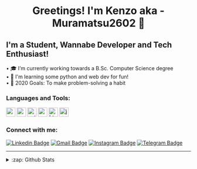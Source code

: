 <h1 align="center"> Greetings! I'm Kenzo aka - Muramatsu2602 👋</h1>
<h2 align="left"> I'm a Student, Wannabe Developer and Tech Enthusiast!</h2>

•  🎓 I’m currently working towards a B.Sc. Computer Science degree <br>
•  🌱 I'm learning some python and web dev for fun! <br>
•  🥅 2020 Goals: To make problem-solving a habit

### Languages and Tools:

<p align="left">
<img src="https://devicons.github.io/devicon/devicon.git/icons/csharp/csharp-original.svg" alt="csharp" width="25" height="25"/>
<img src="https://devicons.github.io/devicon/devicon.git/icons/c/c-original.svg" alt="c" width="25" height="25"/>
<img src="https://devicons.github.io/devicon/devicon.git/icons/python/python-original.svg" alt="python" width="25" height="25"/>

<img src="https://devicons.github.io/devicon/devicon.git/icons/css3/css3-original-wordmark.svg" alt="css3"  width="25" height="25"/>
<img src="https://devicons.github.io/devicon/devicon.git/icons/html5/html5-original-wordmark.svg" alt="html5"  width="25" height="25"/>
<img src="https://devicons.github.io/devicon/devicon.git/icons/javascript/javascript-original.svg" alt="javascript" width="25" height="25"/>
</p>


### Connect with me:

<p align="center">
 
[![Linkedin Badge](https://img.shields.io/badge/-LinkedIn-blue?style=flat-square&logo=Linkedin&logoColor=white&link=https://www.linkedin.com/in/pedro-kenzo-m-5345281a7/)](https://www.linkedin.com/in/pedro-kenzo-m-5345281a7/)
[![Gmail Badge](https://img.shields.io/badge/-Gmail-c14438?style=flat-square&logo=Gmail&logoColor=white&link=mailto:pedromuramatsuc@gmail.com)](mailto:pedromuramatsuc@gmail.com)
[![Instagram Badge](https://img.shields.io/badge/-Instagram-C13584?style=flat-square&labelColor=C13584&logo=instagram&logoColor=white&link=https://www.instagram.com/kenzo_muramatsu/)](https://www.instagram.com/kenzo_muramatsu/)
[![Telegram Badge](https://img.shields.io/badge/-Telegram-1ca0f1?style=flat-square&labelColor=1ca0f1&logo=telegram&logoColor=white&link=https://t.me/caioagiani/)](https://t.me/kenzo_2602/)

</p>

 <hr>
 <details>
  <summary>:zap: Github Stats</summary>
   <img align="right" src="https://komarev.com/ghpvc/?username=muramatsu2602" alt="muramatsu2602" />
   <img align="left" alt="Muramatsu2602's Github Stats" src="https://github-readme-stats.vercel.app/api?username=Muramatsu2602&show_icons=true&hide_border=true" />
</details>

